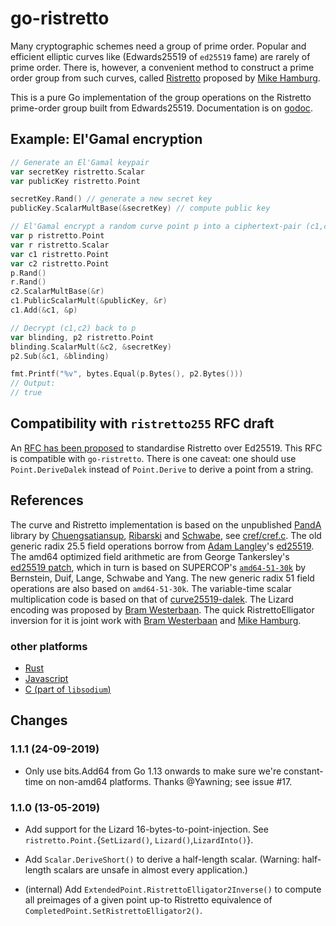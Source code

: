 go-ristretto
============

Many cryptographic schemes need a group of prime order.  Popular and
efficient elliptic curves like (Edwards25519 of `ed25519` fame) are
rarely of prime order.  There is, however, a convenient method
to construct a prime order group from such curves,
called [Ristretto](https://ristretto.group) proposed by
[Mike Hamburg](https://www.shiftleft.org).

This is a pure Go implementation of the group operations on the
Ristretto prime-order group built from Edwards25519.
Documentation is on [godoc](https://godoc.org/github.com/bwesterb/go-ristretto).

Example: El'Gamal encryption
----------------------------

```go
// Generate an El'Gamal keypair
var secretKey ristretto.Scalar
var publicKey ristretto.Point

secretKey.Rand() // generate a new secret key
publicKey.ScalarMultBase(&secretKey) // compute public key

// El'Gamal encrypt a random curve point p into a ciphertext-pair (c1,c2)
var p ristretto.Point
var r ristretto.Scalar
var c1 ristretto.Point
var c2 ristretto.Point
p.Rand()
r.Rand()
c2.ScalarMultBase(&r)
c1.PublicScalarMult(&publicKey, &r)
c1.Add(&c1, &p)

// Decrypt (c1,c2) back to p
var blinding, p2 ristretto.Point
blinding.ScalarMult(&c2, &secretKey)
p2.Sub(&c1, &blinding)

fmt.Printf("%v", bytes.Equal(p.Bytes(), p2.Bytes()))
// Output:
// true
```

Compatibility with `ristretto255` RFC draft
-------------------------------------------

An [RFC has been proposed](https://datatracker.ietf.org/doc/draft-hdevalence-cfrg-ristretto/)
to standardise Ristretto over Ed25519.  This RFC is compatible with `go-ristretto`.  There
is one caveat: one should use `Point.DeriveDalek` instead of `Point.Derive` to derive a point
from a string.


References
----------

The curve and Ristretto implementation is based on the unpublished
[PandA](https://link.springer.com/chapter/10.1007/978-3-319-04873-4_14)
library by
[Chuengsatiansup](https://perso.ens-lyon.fr/chitchanok.chuengsatiansup/),
[Ribarski](http://panceribarski.com) and
[Schwabe](https://cryptojedi.org/peter/index.shtml),
see [cref/cref.c](cref/cref.c).  The old generic radix 25.5 field operations borrow
from [Adam Langley](https://www.imperialviolet.org)'s
[ed25519](http://github.com/agl/ed25519).
The amd64 optimized field arithmetic are from George Tankersley's
[ed25519 patch](https://go-review.googlesource.com/c/crypto/+/71950),
which in turn is based on SUPERCOP's
[`amd64-51-30k`](https://github.com/floodyberry/supercop/tree/master/crypto_sign/ed25519/amd64-51-30k)
by Bernstein, Duif, Lange, Schwabe and Yang.
The new generic radix 51 field operations are also based on `amd64-51-30k`.
The variable-time scalar multiplication code is based on that
of [curve25519-dalek](https://github.com/dalek-cryptography/curve25519-dalek).
The Lizard encoding was proposed by [Bram Westerbaan](https://bram.westerbaan.name/).
The quick RistrettoElligator inversion for it is joint work
with [Bram Westerbaan](https://bram.westerbaan.name/)
and [Mike Hamburg](https://www.shiftleft.org).

### other platforms
* [Rust](https://github.com/dalek-cryptography/curve25519-dalek)
* [Javascript](https://github.com/jedisct1/wasm-crypto)
* [C (part of `libsodium`)](https://libsodium.gitbook.io/doc/advanced/point-arithmetic/ristretto)


Changes
-------

### 1.1.1 (24-09-2019)

- Only use bits.Add64 from Go 1.13 onwards to make sure we're constant-time
  on non-amd64 platforms.  Thanks @Yawning; see issue #17.

### 1.1.0 (13-05-2019)

- Add support for the Lizard 16-bytes-to-point-injection.
  See  `ristretto.Point.`{`SetLizard()`, `Lizard()`,`LizardInto()`}.
- Add `Scalar.DeriveShort()` to derive a half-length scalar.
  (Warning: half-length scalars are unsafe in almost every application.)

- (internal) Add `ExtendedPoint.RistrettoElligator2Inverse()` to compute
  all preimages of a given point up-to Ristretto equivalence
  of `CompletedPoint.SetRistrettoElligator2()`.
